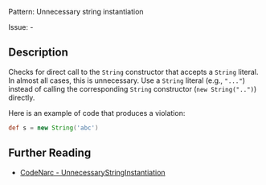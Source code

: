 Pattern: Unnecessary string instantiation

Issue: -

## Description

Checks for direct call to the `String` constructor that accepts a `String` literal. In almost all cases, this is unnecessary. Use a `String` literal (e.g., `"..."`) instead of calling the corresponding `String` constructor (`new String("..")`) directly.

Here is an example of code that produces a violation:

``` groovy
def s = new String('abc')
```

## Further Reading

* [CodeNarc - UnnecessaryStringInstantiation](https://codenarc.github.io/CodeNarc/codenarc-rules-unnecessary.html#unnecessarystringinstantiation-rule)